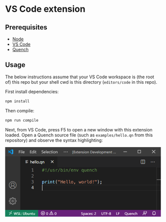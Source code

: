 # VS Code extension

## Prerequisites

- [Node][]
- [VS Code][]
- [Quench][]

## Usage

The below instructions assume that your VS Code workspace is (the root of) this
repo but your shell cwd is this directory (`editors/code` in this repo).

First install dependencies:

```sh
npm install
```

Then compile:

```sh
npm run compile
```

Next, from VS Code, press F5 to open a new window with this extension loaded.
Open a Quench source file (such as `examples/hello.qn` from this repository) and
observe the syntax highlighting:

![screnshot of hello.qn in VS Code](hello.png)

[node]: https://github.com/nvm-sh/nvm#install--update-script
[quench]: https://github.com/quench-lang/quench
[vs code]: https://code.visualstudio.com/download
